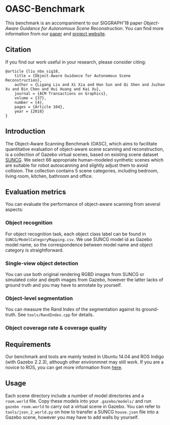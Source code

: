 # OASC-Benchmark
This benchmark is an accompaniment to our SIGGRAPH'18 paper *Object-Aware Guidance for Autonomous Scene Reconstruction*. You can find more information from our [paper](#) and [project website](#).

## Citation
If you find our work useful in your research, please consider citing:
```
@article {liu_nbo_sig18,
    title = {Object-Aware Guidance for Autonomous Scene Reconstruction},
    author = {Ligang Liu and Xi Xia and Han Sun and Qi Shen and Juzhan Xu and Bin Chen and Hui Huang and Kai Xu},
    journal = {ACM Transactions on Graphics},
    volume = {37},
    number = {4},
    pages = {Article 104},
    year = {2018}
}
```

## Introduction
The Object-Aware Scanning Benchmark (OASC), which aims to facilitate quantitative evaluation of object-aware scene scanning and reconstruction, is a collection of Gazebo virtual scenes, based on existing scene dataset [SUNCG](http://suncg.cs.princeton.edu/). We select 66 appropriate human-modeled synthetic scenes which are suitable for robot autoscanning and slightly adjust them to avoid collision. The collection contains 5 scene categories, including bedroom, living room, kitchen, bathroom and office.

## Evaluation metrics
You can evaluate the performance of object-aware scanning from several aspects:
### Object recognition
For object recognition task, each object class label can be found in `SUNCG/ModelCategoryMapping.csv`. We use SUNCG model id as Gazebo model name, so the correspondence between model name and object category is straightforward.
### Single-view object detection
You can use both original rendering RGBD images from SUNCG or simulated color and depth images from Gazebo, however the latter lacks of ground truth and you may have to annotate by yourself.
### Object-level segmentation
You can measure the Rand Index of the segmentation against its ground-truth. See `tools/RandIndex.cpp` for details.
### Object coverage rate & coverage quality

## Requirements
Our benchmark and tools are mainly tested in Ubuntu 14.04 and ROS Indigo (with Gazebo 2.2.3), although other environmnet may still work. If you are a novice to ROS, you can get more information from [here](www.ros.org).

## Usage
Each scene directory include a number of model directories and a `room.world` file. Copy these models into your `.gazebo/models/` and run `gazebo room.world` to carry out a virtual scene in Gazebo. You can refer to `tools/json_2_world.py` on how to transfer a SUNCG `house.json` file into a Gazebo scene, however you may have to add walls by yourself.
